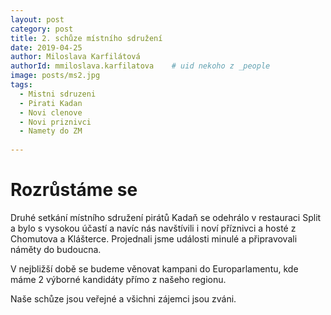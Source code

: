 ```yaml
---
layout: post
category: post
title: 2. schůze místního sdružení    
date: 2019-04-25
author: Miloslava Karfilátová
authorId: mmiloslava.karfilatova    # uid nekoho z _people
image: posts/ms2.jpg
tags:
  - Mistni sdruzeni
  - Pirati Kadan
  - Novi clenove
  - Novi priznivci
  - Namety do ZM
  
---
```


# Rozrůstáme se 


Druhé setkání místního sdružení pirátů Kadaň se odehrálo v restauraci Split a bylo s vysokou účastí a navíc nás navštívili i noví příznivci
a hosté z Chomutova a Klášterce. 
Projednali jsme události minulé a připravovali náměty do budoucna.

V nejbližší době se budeme věnovat kampani do Europarlamentu, kde máme 2 výborné kandidáty přímo z našeho regionu. 

Naše schůze jsou veřejné a všichni zájemci jsou zváni. 

